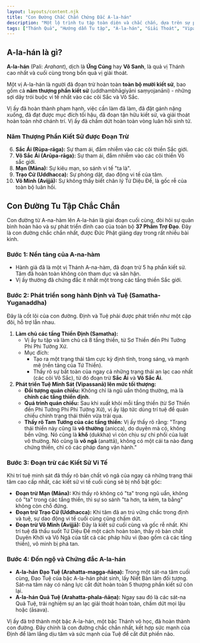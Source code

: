 ```yaml
---
layout: layouts/content.njk
title: "Con Đường Chắc Chắn Chứng Đắc A-la-hán"
description: "Một lộ trình tu tập toàn diện và chắc chắn, dựa trên sự phát triển song hành của Định và Tuệ (37 Phẩm Trợ Đạo) để đoạn trừ năm thượng phần kiết sử, đạt đến quả vị A-la-hán."
tags: ["Thánh Quả", "Hướng dẫn Tu tập", "A-la-hán", "Giải Thoát", "Vipassanā", "Samatha"]
---
```


## A-la-hán là gì?

**A-la-hán** (Pali: *Arahant*), dịch là **Ứng Cúng** hay **Vô Sanh**, là quả vị Thánh cao nhất và cuối cùng trong bốn quả vị giải thoát.

Một vị A-la-hán là người đã đoạn trừ hoàn toàn **toàn bộ mười kiết sử**, bao gồm cả **năm thượng phần kiết sử** (uddhambhāgiyāni saṃyojanāni) - những sợi dây trói buộc vi tế nhất vào các cõi Sắc và Vô Sắc.

Vị ấy đã hoàn thành phạm hạnh, việc cần làm đã làm, đã đặt gánh nặng xuống, đã đạt được mục đích tối hậu, đã đoạn tận hữu kiết sử, và giải thoát hoàn toàn nhờ chánh trí. Vị ấy đã chấm dứt hoàn toàn vòng luân hồi sinh tử.

### Năm Thượng Phần Kiết Sử được Đoạn Trừ
6.  **Sắc Ái (Rūpa-rāga):** Sự tham ái, đắm nhiễm vào các cõi thiền Sắc giới.
7.  **Vô Sắc Ái (Arūpa-rāga):** Sự tham ái, đắm nhiễm vào các cõi thiền Vô sắc giới.
8.  **Mạn (Māna):** Sự kiêu mạn, so sánh vi tế "ta là".
9.  **Trạo Cử (Uddhacca):** Sự phóng dật, dao động vi tế của tâm.
10. **Vô Minh (Avijjā):** Sự không thấy biết chân lý Tứ Diệu Đế, là gốc rễ của toàn bộ luân hồi.

## Con Đường Tu Tập Chắc Chắn

Con đường từ A-na-hàm lên A-la-hán là giai đoạn cuối cùng, đòi hỏi sự quân bình hoàn hảo và sự phát triển đỉnh cao của toàn bộ **37 Phẩm Trợ Đạo**. Đây là con đường chắc chắn nhất, được Đức Phật giảng dạy trong rất nhiều bài kinh.

### Bước 1: Nền tảng của A-na-hàm
- Hành giả đã là một vị Thánh A-na-hàm, đã đoạn trừ 5 hạ phần kiết sử. Tâm đã hoàn toàn không còn tham dục và sân hận.
- Vị ấy thường đã chứng đắc ít nhất một trong các tầng thiền Sắc giới.

### Bước 2: Phát triển song hành Định và Tuệ (Samatha-Yuganaddha)
Đây là cốt lõi của con đường. Định và Tuệ phải được phát triển như một cặp đôi, hỗ trợ lẫn nhau.
1.  **Làm chủ các tầng Thiền Định (Samatha):**
    - Vị ấy tu tập và làm chủ cả 8 tầng thiền, từ Sơ Thiền đến Phi Tưởng Phi Phi Tưởng Xứ.
    - Mục đích:
        - Tạo ra một trạng thái tâm cực kỳ định tĩnh, trong sáng, và mạnh mẽ (nền tảng của Tứ Thiền).
        - Thấy rõ sự bất toàn của ngay cả những trạng thái an lạc cao nhất (các cõi Vô Sắc), từ đó đoạn trừ **Sắc Ái** và **Vô Sắc Ái**.
2.  **Phát triển Tuệ Minh Sát (Vipassanā) lên mức tối thượng:**
    - **Đối tượng quán chiếu:** Không chỉ là ngũ uẩn thông thường, mà là **chính các tầng thiền định**.
    - **Quá trình quán chiếu:** Sau khi xuất khỏi mỗi tầng thiền (từ Sơ Thiền đến Phi Tưởng Phi Phi Tưởng Xứ), vị ấy lập tức dùng trí tuệ để quán chiếu chính trạng thái thiền vừa trải qua.
    - **Thấy rõ Tam Tướng của các tầng thiền:** Vị ấy thấy rõ rằng: "Trạng thái thiền này cũng là **vô thường** (anicca), do duyên mà có, không bền vững. Nó cũng là **khổ** (dukkha) vì còn chịu sự chi phối của luật vô thường. Nó cũng là **vô ngã** (anattā), không có một cái ta nào đang chứng thiền, chỉ có các pháp đang vận hành."

### Bước 3: Đoạn trừ các Kiết Sử Vi Tế
Khi trí tuệ minh sát đã thấy rõ bản chất vô ngã của ngay cả những trạng thái tâm cao cấp nhất, các kiết sử vi tế cuối cùng sẽ bị nhổ bật gốc:
- **Đoạn trừ Mạn (Māna):** Khi thấy rõ không có "ta" trong ngũ uẩn, không có "ta" trong các tầng thiền, thì sự so sánh "ta hơn, ta kém, ta bằng" không còn chỗ đứng.
- **Đoạn trừ Trạo Cử (Uddhacca):** Khi tâm đã an trú vững chắc trong định và tuệ, sự dao động vi tế cuối cùng cũng chấm dứt.
- **Đoạn trừ Vô Minh (Avijjā):** Đây là kiết sử cuối cùng và gốc rễ nhất. Khi trí tuệ đã thấu suốt Tứ Diệu Đế một cách hoàn toàn, thấy rõ bản chất Duyên Khởi và Vô Ngã của tất cả các pháp hữu vi (bao gồm cả các tầng thiền), vô minh bị phá tan.

### Bước 4: Đốn ngộ và Chứng đắc A-la-hán
- **A-la-hán Đạo Tuệ (Arahatta-magga-ñāṇa):** Trong một sát-na tâm cuối cùng, Đạo Tuệ của bậc A-la-hán phát sinh, lấy Niết Bàn làm đối tượng. Sát-na tâm này có năng lực cắt đứt hoàn toàn 5 thượng phần kiết sử còn lại.
- **A-la-hán Quả Tuệ (Arahatta-phala-ñāṇa):** Ngay sau đó là các sát-na Quả Tuệ, trải nghiệm sự an lạc giải thoát hoàn toàn, chấm dứt mọi lậu hoặc (āsava).

Vị ấy đã trở thành một bậc A-la-hán, một bậc Thánh vô học, đã hoàn thành con đường. Đây chính là con đường chắc chắn nhất, kết hợp sức mạnh của Định để làm lắng dịu tâm và sức mạnh của Tuệ để cắt đứt phiền não.
